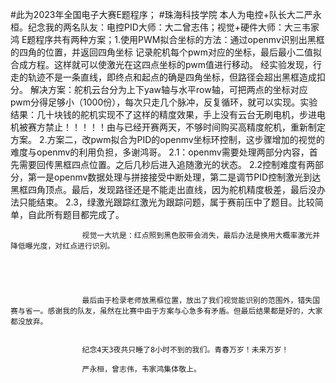 #此为2023年全国电子大赛E题程序；
#珠海科技学院
本人为电控+队长大二严永桓。纪念我的两名队友：电控PID大师：大二曾志伟；视觉+硬件大师：大三韦家鸿
E题程序共有两种方案；1.使用PWM拟合坐标的方法：通过openmv识别出黑框的四角的位置，并返回四角坐标
                    记录舵机每个pwm对应的坐标，最后最小二值拟合成方程。这样就可以使激光在这四点坐标的pwm值进行移动。
                    经实验发现，行走的轨迹不是一条直线，即终点和起点的确是四角坐标，但路径会超出黑框造成扣分。
                    解决方案：舵机云台分为上下yaw轴与水平row轴，可把两点的坐标对应pwm分得足够小（1000份），每次只走几个脉冲，反复循环，就可以实现。实验结果：几十块钱的舵机实现不了这样的精度效果，手上没有云台无刷电机，步进电机被赛方禁止！！！！！由与已经开赛两天，不够时间购买高精度舵机，重新制定方案。
                    2.方案二，改pwm拟合为PID的openmv坐标环控制，这步骤增加的视觉的难度与openmv的利用负担，多谢鸿哥。
                    2.1：openmv需要处理两部分内容，首先需要回传黑框四点位置。之后几秒后进入追随激光的状态。
                    2.2控制难度有两部分，第一是openmv数据处理与拼接接受中断处理，第二是调节PID控制激光到达黑框四角顶点。最后，发现路径还是不能走出直线，因为舵机精度极差，最后没办法只能结束。
                    2.3，绿激光跟踪红激光为跟踪问题，属于赛前压中了题目。比较简单，自此所有题目都完成了。


                    视觉一大坑是：红点照到黑色胶带会消失，最后办法是换用大概率激光并降低曝光度，对红点进行识别。





                    最后由于检录老师放黑框位置，放出了我们视觉能识别的范围外，错失国赛与省一。感谢我的队友，虽然在比赛中由于方案与心急多有矛盾。但最后结果都是好的，大家都没放弃。


                    纪念4天3夜共只睡了8小时不到的我们。青春万岁！未来万岁！

                    严永桓，曾志伟，韦家鸿集体敬上。

